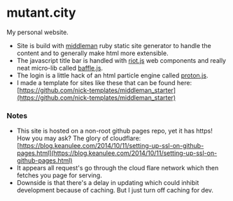 # mutant.city
My personal  website.

* Site is build with [middleman](https://middlemanapp.com/) ruby static site generator to handle the content and to generally make html more extensible.
* The javascript title bar is handled with [riot.js](http://riotjs.com/) web components and really neat micro-lib called [baffle.js](https://camwiegert.github.io/baffle/).
* The login is a little hack of an html particle engine called [proton.js](http://a-jie.github.io/Proton/).
* I made a template for sites like these that can be found here: [https://github.com/nick-templates/middleman_starter](https://github.com/nick-templates/middleman_starter) 

###  Notes
* This site is hosted on a non-root github pages repo, yet it has https! How you may ask?  The glory of cloudflare: [https://blog.keanulee.com/2014/10/11/setting-up-ssl-on-github-pages.html](https://blog.keanulee.com/2014/10/11/setting-up-ssl-on-github-pages.html)
* It appears all request's go through the cloud flare network which then fetches you page for serving.
* Downside is that there's a delay in updating which could inhibit development because of caching.  But I just turn off caching for dev.
